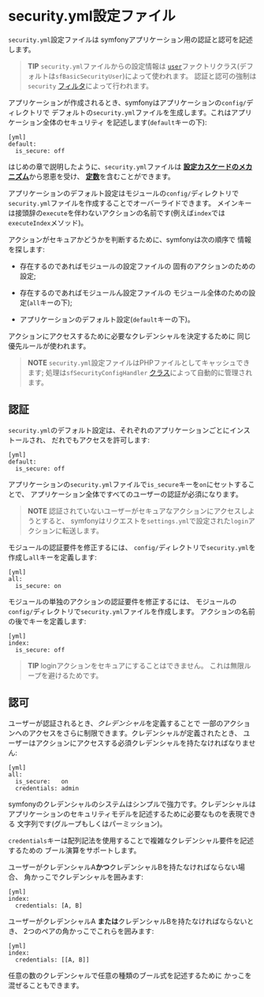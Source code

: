 security.yml設定ファイル
========================

`security.yml`設定ファイルは
symfonyアプリケーション用の認証と認可を記述します。

>**TIP**
>`security.yml`ファイルからの設定情報は
>[`user`](#chapter_05_user)ファクトリクラス(デフォルトは`sfBasicSecurityUser`)によって使われます。
>認証と認可の強制は`security` [フィルタ](12-Filters#chapter_12_security)によって行われます。

アプリケーションが作成されるとき、symfonyはアプリケーションの`config/`ディレクトリで
デフォルトの`security.yml`ファイルを生成します。これはアプリケーション全体のセキュリティ
を記述します(`default`キーの下):

    [yml]
    default:
      is_secure: off

はじめの章で説明したように、`security.yml`ファイルは
[**設定カスケードのメカニズム**](#chapter_03-Configuration-Files-Principles_sub_configuration_cascade)から恩恵を受け、
[**定数**](#chapter_03-Configuration-Files-Principles_sub_constants)を含むことができます。

アプリケーションのデフォルト設定はモジュールの`config/`ディレクトリで
`security.yml`ファイルを作成することでオーバーライドできます。
メインキーは接頭辞の`execute`を伴わないアクションの名前です(例えば`index`では
`executeIndex`メソッド)。

アクションがセキュアかどうかを判断するために、symfonyは次の順序で
情報を探します:

  * 存在するのであればモジュールの設定ファイルの
    固有のアクションのための設定;

  * 存在するのであればモジュールん設定ファイルの
    モジュール全体のための設定(`all`キーの下);

  * アプリケーションのデフォルト設定(`default`キーの下)。

アクションにアクセスするために必要なクレデンシャルを決定するために
同じ優先ルールが使われます。

>**NOTE**
>`security.yml`設定ファイルはPHPファイルとしてキャッシュできます; 
>処理は`sfSecurityConfigHandler`
>[クラス](#chapter_14-Other-Configuration-Files_config_handlers_yml)によって自動的に管理されます。

認証
----

`security.yml`のデフォルト設定は、それぞれのアプリケーションごとにインストールされ、
だれでもアクセスを許可します:

    [yml]
    default:
      is_secure: off

アプリケーションの`security.yml`ファイルで`is_secure`キーを`on`にセットすることで、
アプリケーション全体ですべてのユーザーの認証が必須になります。

>**NOTE**
>認証されていないユーザーがセキュアなアクションにアクセスしようとすると、
>symfonyはリクエストを`settings.yml`で設定された`login`アクションに転送します。

モジュールの認証要件を修正するには、
`config/`ディレクトリで`security.yml`を作成し`all`キーを定義します:

    [yml]
    all:
      is_secure: on

モジュールの単独のアクションの認証要件を修正するには、
モジュールの`config/`ディレクトリで`security.yml`ファイルを作成します。
アクションの名前の後でキーを定義します:

    [yml]
    index:
      is_secure: off

>**TIP**
>loginアクションをセキュアにすることはできません。
>これは無限ループを避けるためです。

認可
----

ユーザーが認証されるとき、*クレデンシャル*を定義することで
一部のアクションへのアクセスをさらに制限できます。クレデンシャルが定義されたとき、
ユーザーはアクションにアクセスする必須クレデンシャルを持たなければなりません:

    [yml]
    all:
      is_secure:   on
      credentials: admin

symfonyのクレデンシャルのシステムはシンプルで強力です。クレデンシャルは
アプリケーションのセキュリティモデルを記述するために必要なものを表現できる
文字列です(グループもしくはパーミッション)。

`credentials`キーは配列記法を使用することで複雑なクレデンシャル要件を記述するための
ブール演算をサポートします。

ユーザーがクレデンシャルA**かつ**クレデンシャルBを持たなければならない場合、
角かっこでクレデンシャルを囲みます:

    [yml]
    index:
      credentials: [A, B]

ユーザーがクレデンシャルA **または**クレデンシャルBを持たなければならないとき、
2つのペアの角かっこでこれらを囲みます:

    [yml]
    index:
      credentials: [[A, B]]

任意の数のクレデンシャルで任意の種類のブール式を記述するために
かっこを混ぜることもできます。
